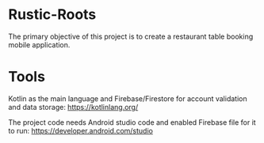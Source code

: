 # Rustic-Roots
The primary objective of this project is to create a restaurant table booking  mobile application.
# Tools
Kotlin as the main language and Firebase/Firestore for account validation and data storage: https://kotlinlang.org/



The project code needs Android studio code and enabled Firebase file for it to run: https://developer.android.com/studio
